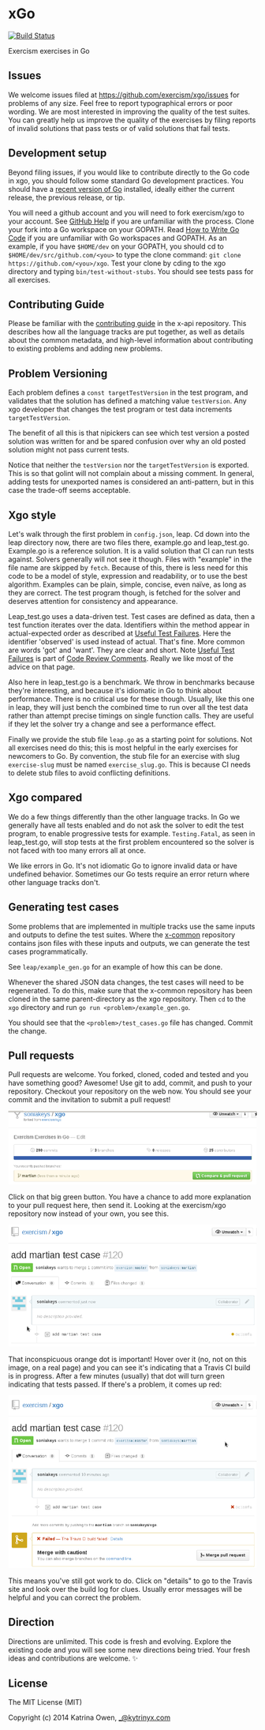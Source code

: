 # xGo

[![Build Status](https://travis-ci.org/exercism/xgo.png?branch=master)](https://travis-ci.org/exercism/xgo)

Exercism exercises in Go

## Issues

We welcome issues filed at https://github.com/exercism/xgo/issues for problems of any size.  Feel free to report
typographical errors or poor wording.  We are most interested in improving the quality of the test suites.
You can greatly help us improve the quality of the exercises by filing reports of invalid solutions that
pass tests or of valid solutions that fail tests.

## Development setup

Beyond filing issues, if you would like to contribute directly to the Go code in xgo, you should follow some
standard Go development practices.  You should have a [recent version of Go](http://golang.org/doc/install)
installed, ideally either the current release, the previous release, or tip.

You will need a github account and you will need to fork exercism/xgo to your account.
See [GitHub Help](https://help.github.com/articles/fork-a-repo/) if you are unfamiliar with the process.
Clone your fork into a Go workspace on your GOPATH.  Read [How to Write Go Code](http://golang.org/doc/code.html)
if you are unfamiliar with Go workspaces and GOPATH.  As an example, if you have `$HOME/dev` on your GOPATH,
you should cd to `$HOME/dev/src/github.com/<you>` to type the clone command:
`git clone https://github.com/<you>/xgo`.  Test your clone by cding to the xgo directory and typing
`bin/test-without-stubs`. You should see tests pass for all exercises.

## Contributing Guide

Please be familiar with the [contributing guide](https://github.com/exercism/x-api/blob/master/CONTRIBUTING.md#the-exercise-data)
in the x-api repository.  This describes how all the language tracks are put together, as well as details about
the common metadata, and high-level information about contributing to existing problems and adding new problems.

## Problem Versioning

Each problem defines a `const targetTestVersion` in the test program, and validates that the solution has defined a matching value `testVersion`.  Any xgo developer that changes the test program or test data increments `targetTestVersion`.

The benefit of all this is that nipickers can see which test version a posted solution was written for and be spared confusion over why an old posted solution might not pass current tests.

Notice that neither the `testVersion` nor the `targetTestVersion` is exported. This is so that golint will not complain about a missing comment. In general, adding tests for unexported names is considered an anti-pattern, but in this case the trade-off seems acceptable.

## Xgo style

Let's walk through the first problem in `config.json`, leap.  Cd down into the leap directory now, there are two
files there, example.go and leap_test.go.  Example.go is a reference solution.  It is a valid solution that CI can
run tests against.  Solvers generally will not see it though.  Files with "example" in the file name are skipped
by `fetch`.  Because of this, there is less need for this code to be a model of style, expression and
readability, or to use the best algorithm.  Examples can be plain, simple, concise, even naïve, as long as they
are correct.  The test program though, is fetched for the solver and deserves attention for consistency and
appearance.

Leap_test.go uses a data-driven test.  Test cases are defined as data, then a test function iterates over
the data.  Identifiers within the method appear in actual-expected order as described at
[Useful Test Failures](https://github.com/golang/go/wiki/CodeReviewComments#useful-test-failures).
Here the identifier 'observed' is used instead of actual.  That's fine.  More common are words 'got' and 'want'.
They are clear and short.  Note
[Useful Test Failures](https://github.com/golang/go/wiki/CodeReviewComments#useful-test-failures) is part of
[Code Review Comments](https://github.com/golang/go/wiki/CodeReviewComments).  Really we like most of the
advice on that page.

Also here in leap_test.go is a benchmark.  We throw in benchmarks because they're interesting, and because it's
idiomatic in Go to think about performance.  There is no critical use for these though.  Usually, like this one in
leap, they will just bench the combined time to run over all the test data rather than attempt precise timings
on single function calls.  They are useful if they let the solver try a change and see a performance effect.

Finally we provide the stub file `leap.go` as a starting point for solutions.
Not all exercises need do this; this is most helpful in the early exercises for newcomers to Go.
By convention, the stub file for an exercise with slug `exercise-slug` must be named `exercise_slug.go`.
This is because CI needs to delete stub files to avoid conflicting definitions.

## Xgo compared

We do a few things differently than the other language tracks.  In Go we generally have all tests enabled and do
not ask the solver to edit the test program, to enable progressive tests for example.  `Testing.Fatal`, as seen
in leap_test.go, will stop tests at the first problem encountered so the solver is not faced with too many errors
all at once.

We like errors in Go.  It's not idiomatic Go to ignore invalid data or have undefined behavior.  Sometimes our
Go tests require an error return where other language tracks don't.

## Generating test cases

Some problems that are implemented in multiple tracks use the same inputs and outputs to define the test suites.
Where the [x-common](https://github.com/exercism/x-common) repository contains json files with these inputs and
outputs, we can generate the test cases programmatically.

See `leap/example_gen.go` for an example of how this can be done.

Whenever the shared JSON data changes, the test cases will need to be regenerated. To do this, make sure that the
x-common repository has been cloned in the same parent-directory as the xgo repository. Then `cd` to the `xgo`
directory and run `go run <problem>/example_gen.go`.

You should see that the `<problem>/test_cases.go` file has changed. Commit the change.

## Pull requests

Pull requests are welcome.  You forked, cloned, coded and tested and you have something good?  Awesome!  Use git
to add, commit, and push to your repository.  Checkout your repository on the web now.  You should see your commit
and the invitation to submit a pull request!

<img src="img/mars1.png">

Click on that big green button.  You have a chance to add more explanation to your pull request here, then send
it.  Looking at the exercism/xgo repository now instead of your own, you see this.

<img src="img/mars2.png">

That inconspicuous orange dot is important!  Hover over it (no, not on this image, on a real page) and you can see
it's indicating that a Travis CI build is in progress.  After a few minutes (usually) that dot will turn green
indicating that tests passed.  If there's a problem, it comes up red:

<img src="img/mars3.png">

This means you've still got work to do.  Click on "details" to go to the Travis site and look over the build log
for clues.  Usually error messages will be helpful and you can correct the problem.

## Direction

Directions are unlimited.  This code is fresh and evolving.  Explore the existing code and you will see some new
directions being tried.  Your fresh ideas and contributions are welcome.  :sparkles:

## License

The MIT License (MIT)

Copyright (c) 2014 Katrina Owen, _@kytrinyx.com

